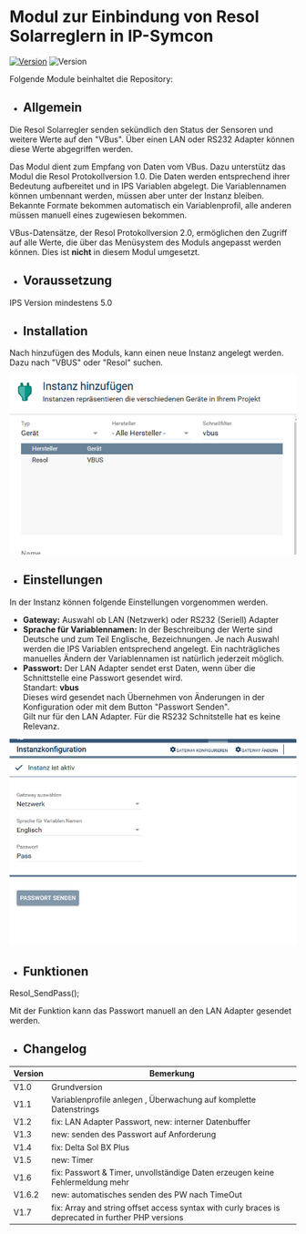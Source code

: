 # Modul zur Einbindung von Resol Solarreglern in IP-Symcon
[![Version](https://img.shields.io/badge/Symcon-PHPModul-red.svg)](https://www.symcon.de/service/dokumentation/entwicklerbereich/sdk-tools/sdk-php/)
![Version](https://img.shields.io/badge/Symcon%20Version-5.0%20%3E-green.svg)

Folgende Module beinhaltet die Repository:

- ## Allgemein

Die Resol Solarregler senden sekündlich den Status der Sensoren und weitere Werte auf den "VBus".
Über einen LAN oder RS232 Adapter können diese Werte abgegriffen werden. 

Das Modul dient zum Empfang von Daten vom VBus. Dazu unterstütz das Modul die Resol Protokollversion 1.0.
Die Daten werden entsprechend ihrer Bedeutung aufbereitet und in IPS Variablen abgelegt.
Die Variablennamen können umbennant werden, müssen aber unter der Instanz bleiben.
Bekannte Formate bekommen automatisch ein Variablenprofil, alle anderen müssen manuell eines zugewiesen bekommen. 

VBus-Datensätze, der Resol Protokollversion 2.0, ermöglichen den Zugriff auf alle Werte, die über das Menüsystem des Moduls angepasst werden können. Dies ist __nicht__ in diesem Modul umgesetzt.

- ## Voraussetzung

IPS Version mindestens 5.0

- ## Installation

Nach hinzufügen des Moduls, kann einen neue Instanz angelegt werden.
Dazu nach "VBUS" oder "Resol" suchen.

![Instanz](docs/Instanz.png)

- ## Einstellungen

In der Instanz können folgende Einstellungen vorgenommen werden.
- __Gateway:__	Auswahl ob LAN (Netzwerk) oder RS232 (Seriell) Adapter
- __Sprache für Variablennamen:__ In der Beschreibung der Werte sind Deutsche und zum Teil Englische, Bezeichnungen. Je nach Auswahl werden die IPS Variablen entsprechend angelegt. Ein nachträgliches manuelles Ändern der Variablennamen ist natürlich jederzeit möglich.
- __Passwort:__ Der LAN Adapter sendet erst Daten, wenn über die Schnittstelle eine Passwort gesendet wird.  
	Standart: __vbus__  
	Dieses wird gesendet nach Übernehmen von Änderungen in der Konfiguration oder mit dem Button "Passwort Senden".  
	Gilt nur für den LAN Adapter. Für die RS232 Schnitstelle hat es keine Relevanz.

![Konfig](docs/Konfig.png)

- ## Funktionen

Resol_SendPass();

Mit der Funktion kann das Passwort manuell an den LAN Adapter gesendet werden.

- ## Changelog
| Version | Bemerkung    |
| ------- | ------------ |
 V1.0     | Grundversion |
 V1.1     | Variablenprofile anlegen , Überwachung auf komplette Datenstrings |
 V1.2     | fix: LAN Adapter Passwort, new: interner Datenbuffer |
 V1.3     | new: senden des Passwort auf Anforderung |
 V1.4     | fix: Delta Sol BX Plus
 V1.5     | new: Timer 
 V1.6     | fix: Passwort & Timer, unvollständige Daten erzeugen keine Fehlermeldung mehr
 V1.6.2   | new: automatisches senden  des PW nach TimeOut
 V1.7     | fix: Array and string offset access syntax with curly braces is deprecated in further PHP versions


